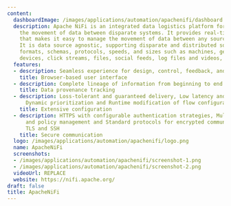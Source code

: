 ```yaml
---
content:
  dashboardImage: /images/applications/automation/apachenifi/dashboard.png
  description: Apache NiFi is an integrated data logistics platform for automating
    the movement of data between disparate systems. It provides real-time control
    that makes it easy to manage the movement of data between any source and any destination.
    It is data source agnostic, supporting disparate and distributed sources of differing
    formats, schemas, protocols, speeds, and sizes such as machines, geo-location
    devices, click streams, files, social feeds, log files and videos, and more.
  features:
  - description: Seamless experience for design, control, feedback, and monitoring
    title: Browser-based user interface
  - description: Complete lineage of information from beginning to end
    title: Data provenance tracking
  - description: Loss-tolerant and guaranteed delivery, Low latency and high throughput,
      Dynamic prioritization and Runtime modification of flow configuration
    title: Extensive configuration
  - description: HTTPS with configurable authentication strategies, Multi-tenant authorization,
      and policy management and Standard protocols for encrypted communication including
      TLS and SSH
    title: Secure communication
  logo: /images/applications/automation/apachenifi/logo.png
  name: ApacheNiFi
  screenshots:
  - /images/applications/automation/apachenifi/screenshot-1.png
  - /images/applications/automation/apachenifi/screenshot-2.png
  videoUrl: REPLACE
  website: https://nifi.apache.org/
draft: false
title: ApacheNiFi
---
```


